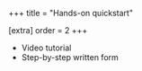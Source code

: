 +++
title = "Hands-on quickstart"

[extra]
order = 2
+++

<!-- TODO -->
- Video tutorial
- Step-by-step written form
